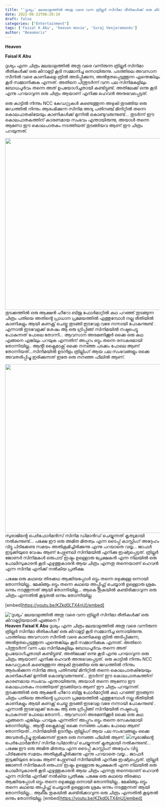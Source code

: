 ```yaml
---
title: "'ദൃശ്യം' മലയാളത്തിൽ അതു വരെ വന്ന ത്രില്ലർ സിനിമാ രീതികൾക്ക് ഒരു കീറാമുട്ടിയയാതി എങ്ങനെ ?"
date: 2022-06-22T06:29:19
draft: false
categories: ["Entertainment"]
tags: ['Faisal K Abu', 'heaven movie', 'Suraj Venjaramoodu']
author: "Beaumaris"
---
```


<strong>Heaven</strong>

<strong>Faisal K Abu</strong>

ദൃശ്യം എന്ന ചിത്രം മലയാളത്തിൽ അതു വരെ വന്നിരുന്ന ത്രില്ലർ സിനിമാ രീതികൾക്ക് ഒരു കീറാമുട്ടി കൂടി സമ്മാനിച്ച ഒന്നായിരുന്നു. പടത്തിലെ അവസാന സീനിൽ വരെ കാണികളെ ത്രിൽ അടിപ്പിക്കുന്ന, അൽഭുതപ്പെടുത്തുന്ന എന്തെങ്കിലും കൂടി സമ്മാനിക്കുക എന്നത്. അതിനെ പിന്തുടർന്ന് വന്ന പല സിനിമകളിലും ബോധപൂർവം തന്നെ അത് ഉപയോഗിച്ചതായി കണ്ടിട്ടുണ്ട്. അതിലേക്ക് ഒന്നു കൂടി എന്നു പറയാവുന്ന ഒരു ചിത്രം ആയാണ് എനിക്കു ഹെവൻ അനുഭവപ്പെട്ടത്.

ഒരു കാട്ടിൽ നിന്നും NCC കേഡറ്റുകൾ കണ്ടെത്തുന്ന അഴുകി തുടങ്ങിയ ഒരു ജഡത്തിൽ നിന്നും ആരംഭിക്കുന്ന സിനിമ അദ്യ പതിനഞ്ച് മിനിറ്റിൽ തന്നെ കൊലപാതകിയേയും കാണികൾക്ക് മുന്നിൽ കൊണ്ടുവരുന്നുണ്ട്... തുടർന്ന് ഈ കൊലപാതകത്തിന് കാരണമായ സംഭവം എന്തായിരുന്നു, അയാൾ തന്നെ ആണോ ഈ കൊലപാതകം നടത്തിയത് തുടങ്ങിയവ ആണ് ഈ ചിത്രം പറയുന്നത്.

<img class="wp-image-340221 aligncenter" src="https://cdn.boolokam.com/articles/2022/06/91664493-1.webp" alt="" width="744" height="558" />തുടക്കത്തിൽ ഒരു ആക്ഷൻ ഹീറോ ബിജു ഫോർമാറ്റിൽ കഥ പറഞ്ഞ് തുടങ്ങുന്ന ചിത്രം പതിയെ അതിൻ്റെ പ്രാധാന പ്രമേയത്തിൽ എത്തുമ്പോൾ നല്ല രീതിയിൽ കാണികളും ആയി കണക്റ്റ് ചെയ്തു തുടങ്ങി ഇടവേള വരേ നന്നായി പോകുന്നുണ്ട് . എന്നാൽ ഇടവേളക്ക് ശേഷം ആ ഒരു ഗ്രിപ്പിങ്ങ് സിനിമയിൽ നഷ്ടപെട്ടു പോകുന്നത് പോലെ തോന്നി... ആവസാന അരമണിക്കൂർ ഒക്കെ ഒരു കഥ എങ്ങനെ എങ്കിലും പറയുക എന്നതിന് അപ്പുറം ഒട്ടും തന്നെ രസകരമായി തോന്നിയില്ല.. ആൻ്റി ക്ലൈമാക്സ് ഒക്കെ നനഞ്ഞ പടക്കം പോലെ ആണ് തോന്നിയത്...സിനിമയിൽ ഉടനീളം ത്രില്ലിംഗ് ആയ പല സംഭവങ്ങളും ഒക്കെ അവതരിപ്പിച്ചു ഇരിക്കുന്നത് ഇതേ ഒരു നനഞ്ഞ ഫീലിൽ ആണ്.

<img class="wp-image-340222 aligncenter" src="https://cdn.boolokam.com/articles/2022/06/92280181.webp" alt="" width="731" height="548" />സുരാജിൻ്റെ പെർഫോർമൻസ് സിനിമ ഡിമാൻഡ് ചെയ്യുന്നത് കൃത്യമായി നൽകുന്നുണ്ട്... പക്ഷേ ഈ ഒരു അമിത മിതത്വം എന്ന ടൈപ്പ് കാസ്റ്റിംഗ് അദ്ദേഹം വിട്ടു പിടിക്കേണ്ട സമയം അതിക്രമിച്ചിരിക്കുന്നു എന്നു പറയാതെ വയ്യ... ജാഫർ ഇടുക്കിയുടെ വേഷം ആണ് പേഴ്സണലി സിനിമയിൽ എനിക്കു ഇഷ്ട്ടപ്പെട്ടത്.
ത്രില്ലർ ജോണർ സിനിമകൾ ഒരുപാട് ഇഷ്ടം ഉള്ളൊരു പ്രേക്ഷകൻ എന്ന നിലയിൽ ഒരു പോലീസുകാരൻ കൂടി എഴുത്തുകാരൻ ആയ ചിത്രം എന്നതു തന്നെയാണ് ഹെവൻ എന്ന സിനിമ എനിക്ക് നൽകിയ പ്രതീക്ഷ.

പക്ഷേ ഒരു കഥയെ തിരക്കഥ ആക്കിയപ്പോൾ ഒട്ടും തന്നെ ഒഴുക്കുള്ള ഒന്നായി തോന്നിയില്ല.. മേകിങ്ങും ഒട്ടും തന്നെ കഥയെ അപ്പ്ലിഫ്റ്റ് ചെയ്യാൻ ഉള്ളൊരു ശ്രമം ഒന്നും നടത്തുന്നത് ആയി തോന്നിയില്ല... ആകെ തുകയിൽ കണ്ടിരിക്കാവുന്ന ഒരു ചിത്രം എന്നതിൽ കൂടുതൽ ഒന്നും തോന്നിയില്ല.

[embed]https://youtu.be/KZkd0LTX4nU[/embed]


!['ദൃശ്യം' മലയാളത്തിൽ അതു വരെ വന്ന ത്രില്ലർ സിനിമാ രീതികൾക്ക് ഒരു കീറാമുട്ടിയയാതി എങ്ങനെ ?](https://cdn.boolokam.com/articles/2022/06/91664493-1.webp)**Heaven** **Faisal K Abu** ദൃശ്യം എന്ന ചിത്രം മലയാളത്തിൽ അതു വരെ വന്നിരുന്ന ത്രില്ലർ സിനിമാ രീതികൾക്ക് ഒരു കീറാമുട്ടി കൂടി സമ്മാനിച്ച ഒന്നായിരുന്നു. പടത്തിലെ അവസാന സീനിൽ വരെ കാണികളെ ത്രിൽ അടിപ്പിക്കുന്ന, അൽഭുതപ്പെടുത്തുന്ന എന്തെങ്കിലും കൂടി സമ്മാനിക്കുക എന്നത്. അതിനെ പിന്തുടർന്ന് വന്ന പല സിനിമകളിലും ബോധപൂർവം തന്നെ അത് ഉപയോഗിച്ചതായി കണ്ടിട്ടുണ്ട്. അതിലേക്ക് ഒന്നു കൂടി എന്നു പറയാവുന്ന ഒരു ചിത്രം ആയാണ് എനിക്കു ഹെവൻ അനുഭവപ്പെട്ടത്. ഒരു കാട്ടിൽ നിന്നും NCC കേഡറ്റുകൾ കണ്ടെത്തുന്ന അഴുകി തുടങ്ങിയ ഒരു ജഡത്തിൽ നിന്നും ആരംഭിക്കുന്ന സിനിമ അദ്യ പതിനഞ്ച് മിനിറ്റിൽ തന്നെ കൊലപാതകിയേയും കാണികൾക്ക് മുന്നിൽ കൊണ്ടുവരുന്നുണ്ട്... തുടർന്ന് ഈ കൊലപാതകത്തിന് കാരണമായ സംഭവം എന്തായിരുന്നു, അയാൾ തന്നെ ആണോ ഈ കൊലപാതകം നടത്തിയത് തുടങ്ങിയവ ആണ് ഈ ചിത്രം പറയുന്നത്. തുടക്കത്തിൽ ഒരു ആക്ഷൻ ഹീറോ ബിജു ഫോർമാറ്റിൽ കഥ പറഞ്ഞ് തുടങ്ങുന്ന ചിത്രം പതിയെ അതിൻ്റെ പ്രാധാന പ്രമേയത്തിൽ എത്തുമ്പോൾ നല്ല രീതിയിൽ കാണികളും ആയി കണക്റ്റ് ചെയ്തു തുടങ്ങി ഇടവേള വരേ നന്നായി പോകുന്നുണ്ട് . എന്നാൽ ഇടവേളക്ക് ശേഷം ആ ഒരു ഗ്രിപ്പിങ്ങ് സിനിമയിൽ നഷ്ടപെട്ടു പോകുന്നത് പോലെ തോന്നി... ആവസാന അരമണിക്കൂർ ഒക്കെ ഒരു കഥ എങ്ങനെ എങ്കിലും പറയുക എന്നതിന് അപ്പുറം ഒട്ടും തന്നെ രസകരമായി തോന്നിയില്ല.. ആൻ്റി ക്ലൈമാക്സ് ഒക്കെ നനഞ്ഞ പടക്കം പോലെ ആണ് തോന്നിയത്...സിനിമയിൽ ഉടനീളം ത്രില്ലിംഗ് ആയ പല സംഭവങ്ങളും ഒക്കെ അവതരിപ്പിച്ചു ഇരിക്കുന്നത് ഇതേ ഒരു നനഞ്ഞ ഫീലിൽ ആണ്. ![](https://cdn.boolokam.com/articles/2022/06/92280181.webp)സുരാജിൻ്റെ പെർഫോർമൻസ് സിനിമ ഡിമാൻഡ് ചെയ്യുന്നത് കൃത്യമായി നൽകുന്നുണ്ട്... പക്ഷേ ഈ ഒരു അമിത മിതത്വം എന്ന ടൈപ്പ് കാസ്റ്റിംഗ് അദ്ദേഹം വിട്ടു പിടിക്കേണ്ട സമയം അതിക്രമിച്ചിരിക്കുന്നു എന്നു പറയാതെ വയ്യ... ജാഫർ ഇടുക്കിയുടെ വേഷം ആണ് പേഴ്സണലി സിനിമയിൽ എനിക്കു ഇഷ്ട്ടപ്പെട്ടത്. ത്രില്ലർ ജോണർ സിനിമകൾ ഒരുപാട് ഇഷ്ടം ഉള്ളൊരു പ്രേക്ഷകൻ എന്ന നിലയിൽ ഒരു പോലീസുകാരൻ കൂടി എഴുത്തുകാരൻ ആയ ചിത്രം എന്നതു തന്നെയാണ് ഹെവൻ എന്ന സിനിമ എനിക്ക് നൽകിയ പ്രതീക്ഷ. പക്ഷേ ഒരു കഥയെ തിരക്കഥ ആക്കിയപ്പോൾ ഒട്ടും തന്നെ ഒഴുക്കുള്ള ഒന്നായി തോന്നിയില്ല.. മേകിങ്ങും ഒട്ടും തന്നെ കഥയെ അപ്പ്ലിഫ്റ്റ് ചെയ്യാൻ ഉള്ളൊരു ശ്രമം ഒന്നും നടത്തുന്നത് ആയി തോന്നിയില്ല... ആകെ തുകയിൽ കണ്ടിരിക്കാവുന്ന ഒരു ചിത്രം എന്നതിൽ കൂടുതൽ ഒന്നും തോന്നിയില്ല. [embed]https://youtu.be/KZkd0LTX4nU[/embed]
